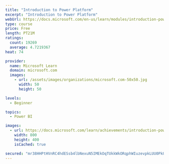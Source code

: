 ```yaml
---
title: "Introduction to Power Platform"
excerpt: "Introduction to Power Platform"
webUrl: https://docs.microsoft.com/en-us/learn/modules/introduction-power-platform/
type: course
price: Free
length: PT21M
ratings:
  count: 19269
  average: 4.7219367
heat: 74

provider:
  name: Microsoft Learn
  domain: microsoft.com
  images:
    - url: /assets/images/organizations/microsoft.com-50x50.jpg
      width: 50
      height: 50

levels:
  - Beginner

topics:
  - Power BI

images:
  - url: https://docs.microsoft.com/learn/achievements/introduction-power-platform-social.png
    width: 800
    height: 400
    isCached: true

secured: "mr38HHPtHVnRC4hdESsb4lbNexuN5IMEkOqTUkkWkORqphWIuzevpkLUU0PkUX2PO5ebg6zNBUQhpB3EgOrpup25yrJBrgFC4IGTtg0CD/UucPM5Ga5JOfoxAtsIxnG3mrn9vr4NgUYkr15QET8KKK38UQ63zoWRO9zGtUwez2SDHWwvr8h4OIgdZ/r4x3l01QpWPTCY1tcbOgX3KGuXYpYEeFsL4XcU+8kUDbJOCZnoSJElxw4AaVqY3MQkQw66LGnSz/5QXYcaHf1mCwStvlBpwCisP2ep6vilfajNEl7oSApMqR7ClU/Pb4FEwW+Wx+K67RioVL3PkB7miyvLhAAEf46zh0zEYC9MYs23t+oqzoTmiJIm4Rh7AdyMjQw17iCgr56MUmbV965uR53PJ4Ab0pSP4PwoU/noO4HjFBAedb3Tkq4N1DqYTSlEa7+L;c742IMTEcNKUVRKcplb5PQ=="
---
```


